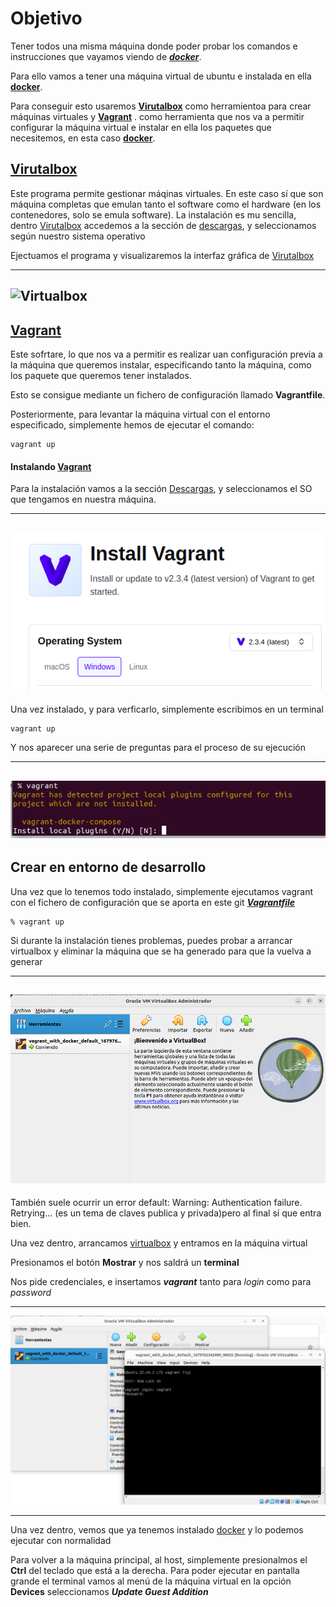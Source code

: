 # Objetivo
Tener todos una misma máquina donde poder probar los comandos e instrucciones que vayamos viendo de ***[docker](https://www.docker.com/)***.

Para ello vamos a tener una máquina virtual de ubuntu e instalada en ella **[docker](https://www.docker.com/)**.

Para conseguir esto usaremos **[Virutalbox](https://www.virtualbox.org/)** como herramientoa para crear máquinas virtuales y **[Vagrant](https://www.vagrantup.com/)** .
como herramienta que nos va a permitir configurar la máquina virtual e instalar en ella los paquetes que necesitemos, en esta caso **[docker](https://www.docker.com/)**.
## [Virutalbox](https://www.virtualbox.org/)
Este programa permite gestionar máqinas virtuales. En este caso sí que son máquina completas que emulan tanto el software como el hardware (en los contenedores, solo se emula software).
La instalación es mu sencilla, dentro [Virutalbox](https://www.virtualbox.org/)  accedemos a la sección de [descargas](https://www.virtualbox.org/wiki/Downloads), y seleccionamos según nuestro sistema operativo


Ejectuamos el programa y visualizaremos la interfaz gráfica de [Virutalbox](https://www.virtualbox.org/)

------
![Virtualbox](./imagenes/virtualbox.pnglbox)
------

## [Vagrant](https://www.vagrantup.com/)
Este sofrtare, lo que nos va a permitir es realizar uan configuración previa a la máquina que queremos instalar, especificando tanto la máquina, como los paquete que queremos tener instalados.

Esto se consigue mediante un fichero de configuración llamado **Vagrantfile**.

Posteriormente,  para levantar la máquina virtual con el entorno especificado, simplemente hemos de ejecutar el comando:
```shell
vagrant up
```
 #### Instalando [Vagrant](https://www.vagrantup.com/)

 Para la instalación vamos a la sección [Descargas](https://developer.hashicorp.com/vagrant/downloads), y seleccionamos el SO que tengamos en nuestra máquina.

-----
 ![Instalando Vagrat](./imagenes/install_vagrant.png)
-----
Una vez instalado, y para verficarlo, simplemente escribimos en un terminal 
```shell
vagrant up
```
Y nos aparecer una serie de preguntas para el proceso de su ejecución

-----
 ![Vagrat instalado](./imagenes/vagrant_exec_1.png)
-----

## Crear en entorno de desarrollo
Una vez que lo tenemos todo instalado, simplemente ejecutamos vagrant con el fichero de configuración que se aporta en este git ***[Vagrantfile](./Vagrantfile)***
```shell
% vagrant up
```
 
Si durante la instalación tienes problemas, puedes probar a arrancar virtualbox y eliminar la máquina que se ha generado para que la vuelva a generar
 
------
 ![Virtualabox running ](./imagenes/vitualbox_running.png)
 -------

También suele ocurrir un error 
 default: Warning: Authentication failure. Retrying...
(es un tema de claves publica y privada)pero al final sí que entra bien.

Una vez dentro, arrancamos [virtualbox](https://www.virtualbox.org/) y entramos en la máquina virtual

Presionamos el botón **Mostrar** y nos saldrá un **terminal**

Nos pide credenciales, e insertamos ***vagrant*** tanto para *login*  como para *password*

____
![Virtualbox running](./imagenes/vitualbox_running.png_1.png)
____

Una vez dentro, vemos que ya tenemos instalado [docker]() y lo podemos ejecutar con normalidad

Para volver a la máquina principal, al host, simplemente presionalmos el **Ctrl** del teclado que está a la derecha.
Para poder ejecutar en pantalla grande el terminal vamos al menú de la máquina virtual en la opción **Devices** seleccionamos ***Update Guest Addition***